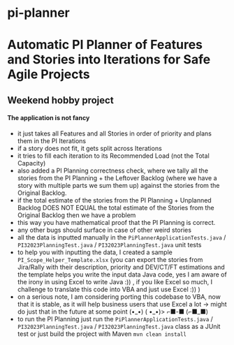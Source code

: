 # pi-planner

# Automatic PI Planner of Features and Stories into Iterations for Safe Agile Projects

## Weekend hobby project

#### The application is not fancy

* it just takes all Features and all Stories in order of priority and plans them in the PI
  Iterations
* if a story does not fit, it gets split across Iterations
* it tries to fill each iteration to its Recommended Load (not the Total Capacity)
* also added a PI Planning correctness check, where we tally all the stories from the PI Planning +
  the Leftover Backlog (where we have a story with multiple parts we sum them up) against the
  stories from the Original Backlog.
* if the total estimate of the stories from the PI Planning + Unplanned Backlog DOES NOT EQUAL the
  total estimate of the Stories from the Original Backlog then we have a problem
* this way you have mathematical proof that the PI Planning is correct.
* any other bugs should surface in case of other weird stories
* all the data is inputted manually in
  the ```PiPlannerApplicationTests.java``` / ```PI32023PlanningTest.java``` / ```PI32023PlanningTest.java```
  unit tests
* to help you with inputting the data, I created a sample ```PI_Scope_Helper_Template.xlsx``` (you
  can export the stories from Jira/Rally with their description, priority and DEV/CT/FT estimations
  and the template helps you write the input data Java code, yes I am aware of the
  irony in using Excel to write Java :)) , if you like Excel so much, I challenge to translate
  this code into VBA and just use Excel :)) )
* on a serious note, I am considering porting this codebase to VBA, now that it is stable, as it will
  help business users that use Excel a lot -> might do just that in the future at some point (•\_•) ( •\_•)>
  ⌐■-■ (⌐■_■)
* to run the PI Planning just run
  the ```PiPlannerApplicationTests.java``` / ```PI32023PlanningTest.java``` / ```PI32023PlanningTest.java```
  class as a JUnit test or just build the project with Maven ```mvn clean install```
